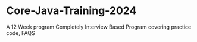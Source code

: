 # Core-Java-Training-2024
A 12 Week program Completely Interview Based Program covering practice code, FAQS
